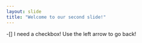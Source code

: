 ```yaml
---
layout: slide
title: "Welcome to our second slide!"
---
```

-[] I need a checkbox!
Use the left arrow to go back!
